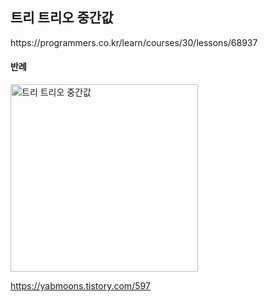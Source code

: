 <h2>트리 트리오 중간값</h2>
https://programmers.co.kr/learn/courses/30/lessons/68937

<h4>반례</h4>
<img width="300" alt="트리 트리오 중간값" src="https://user-images.githubusercontent.com/54436228/115168357-927c8d80-a0f5-11eb-8b20-5f33e40aad19.png">

https://yabmoons.tistory.com/597
